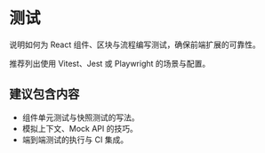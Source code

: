 # 测试

说明如何为 React 组件、区块与流程编写测试，确保前端扩展的可靠性。

推荐列出使用 Vitest、Jest 或 Playwright 的场景与配置。

## 建议包含内容

- 组件单元测试与快照测试的写法。
- 模拟上下文、Mock API 的技巧。
- 端到端测试的执行与 CI 集成。
